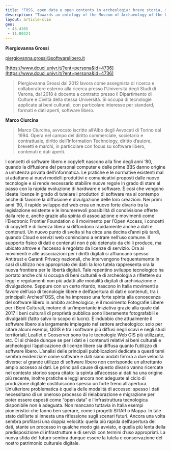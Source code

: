 ```yaml
---
title: "FOSS, open data e open contents in archeologia: breve storia, stato dell’arte e scenari futuri"
description: "Towards an ontology of the Museum of Archaeology of the University of Catania: from the legacy data digitization to the semantic web"
layout: article-slim
geo: 
 - 45.4365
 - 11.00321
---
```


**Piergiovanna Grossi**

[piergiovanna.grossi@softwarelibero.it](mailto:piergiovanna.grossi@softwarelibero.it)

[https://www.dcuci.univr.it/?ent=persona&id=4736](https://www.dcuci.univr.it/?ent=persona&id=4736)

> Piergiovanna Grossi dal 2012 lavora come assegnista di ricerca e collaboratore esterno alla ricerca presso l’Università degli Studi di Verona, dal 2018 è docente a contratto presso il Dipartimento di Culture e Civiltà della stessa Università. Si occupa di tecnologie applicate ai beni culturali, con particolare interesse per standard, formati e dati aperti, software libero.

**Marco Ciurcina**

>Marco Ciurcina, avvocato iscritto all’Albo degli Avvocati di Torino dal 1994. Opera nel campo del diritto commerciale, societario e contrattuale, diritto dell’Information Technology, diritto d’autore, brevetti e marchi, in particolare con focus su software libero, contenuti e dati aperti.

I concetti di software libero e copyleft nascono alla fine degli anni ‘80, quando la diffusione del personal computer e delle prime BBS danno origine a un’utenza privata dell’informatica. Le pratiche e le normative esistenti mal si adattano ai nuovi modelli produttivi e comunicativi proposti dalle nuove tecnologie e si rende necessario stabilire nuove regole in grado di stare al passo con la rapida evoluzione di hardware e software. È così che vengono ideate licenze in grado di tutelare i produttori di software ma al contempo anche di favorire la diffusione e divulgazione delle loro creazioni. Nei primi anni ‘90, il rapido sviluppo del web crea un nuovo forte divario tra la legislazione esistente e le innumerevoli possibilità di condivisione offerte dalla rete e, anche grazie alla spinta di associazione e movimenti come l’Electronic Frontier Foundation o il movimento per l’Open Access, i concetti di copyleft e di licenza libera si diffondono rapidamente anche a dati e contenuti. Un nuovo punto di svolta si ha circa una decina d’anni più tardi, quando Cloud e servizi web cominciano a entrare nell’uso comune. Il supporto fisico di dati e contenuti non è più detenuto da chi li produce, ma ubicato altrove e l’accesso è regolato da licenze di servizio. Ora ai movimenti e alle associazioni per i diritti digitali si affiancano spesso Antitrust e Garanti Privacy nazionali, che intervengono frequentemente in casi di utilizzo non appropriato dei dati: la loro tutela rappresenta ora la nuova frontiera per le libertà digitali. Tale repentino sviluppo tecnologico ha portato anche chi si occupa di beni culturali e di archeologia a riflettere su leggi e regolamenti non più adatti alle modalità digitali di archiviazione e divulgazione. Seppure con un certo ritardo, nascono in Italia movimenti a favore dell’uso di tecnologie libere e dell’apertura di dati e contenuti, tra i principali: ArcheoFOSS, che ha impresso una forte spinta alla conoscenza del software libero in ambito archeologico, e il movimento Fotografie Libere per i Beni Culturali, motore di un’importante iniziativa grazie alla quale dal 2017 i beni culturali di proprietà pubblica sono liberamente fotografabili e divulgabili (fatto salvo lo scopo di lucro). 
È indubbio che attualmente il software libero sia largamente impiegato nel settore archeologico: solo per citare alcuni esempi, QGIS è tra i software più diffusi negli scavi e negli studi territoriali; Leaflet e Geoserver sono tra le tecnologie Web GIS più utilizzate, etc. Ci si chiede dunque se per i dati e i contenuti relativi ai beni culturali e archeologici l’applicazione di licenze libere sia diffusa quanto l’utilizzo di software libero. L’analisi delle principali pubblicazioni dedicate a questi temi sembra evidenziare come software e dati siano andati fin’ora a due velocità diverse: al grande utilizzo di software libero non corrisponde un altrettanto ampio accesso ai dati. Le principali cause di questo divario vanno ricercate nel contesto storico sopra citato: la spinta all’accesso ai dati ha una origine più recente, inoltre pratiche e leggi ancora non adeguate al ciclo di produzione digitale costituiscono spesso un forte freno all’apertura. Un’ulteriore problematica è quella delle modalità di accesso: spesso i dati necessitano di un oneroso processo di rielaborazione e migrazione per poter essere esposti come “open data” e l’infrastruttura tecnologica disponibile non è adeguata. Non mancano tuttavia in Italia esempi pionieristici che fanno ben sperare, come i progetti SITAR o Mappa. In tale stato dell’arte si innesta una riflessione sugli scenari futuri. Ancora una volta sembra profilarsi una doppia velocità: quella più rapida dell’apertura dei dati, stante un processo in qualche modo già avviato, e quella più lenta della predisposizione di infrastrutture e di servizi con termini d’uso appropriati. La nuova sfida del futuro sembra dunque essere la tutela e conservazione del nostro patrimonio culturale digitale.
